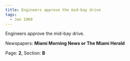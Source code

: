 ```yaml
---  
title: Engineers approve the mid-bay drive  
tags:  
  - Jan 1960  
---  
```

  
Engineers approve the mid-bay drive.  
  
Newspapers: **Miami Morning News or The Miami Herald**  
  
Page: **2**, Section: **B** 
